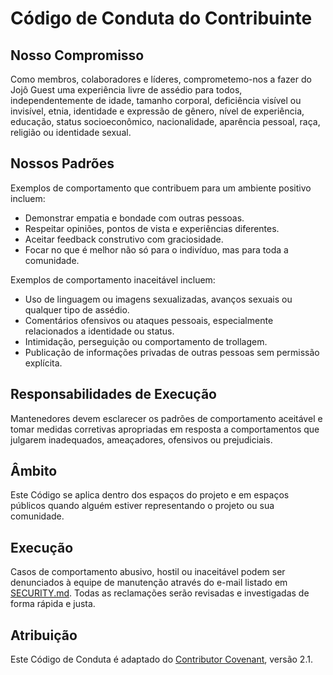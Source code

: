 # Código de Conduta do Contribuinte

## Nosso Compromisso
Como membros, colaboradores e líderes, comprometemo-nos a fazer do Jojô Guest uma experiência livre de assédio para todos, independentemente de idade, tamanho corporal, deficiência visível ou invisível, etnia, identidade e expressão de gênero, nível de experiência, educação, status socioeconômico, nacionalidade, aparência pessoal, raça, religião ou identidade sexual.

## Nossos Padrões
Exemplos de comportamento que contribuem para um ambiente positivo incluem:
- Demonstrar empatia e bondade com outras pessoas.
- Respeitar opiniões, pontos de vista e experiências diferentes.
- Aceitar feedback construtivo com graciosidade.
- Focar no que é melhor não só para o indivíduo, mas para toda a comunidade.

Exemplos de comportamento inaceitável incluem:
- Uso de linguagem ou imagens sexualizadas, avanços sexuais ou qualquer tipo de assédio.
- Comentários ofensivos ou ataques pessoais, especialmente relacionados a identidade ou status.
- Intimidação, perseguição ou comportamento de trollagem.
- Publicação de informações privadas de outras pessoas sem permissão explícita.

## Responsabilidades de Execução
Mantenedores devem esclarecer os padrões de comportamento aceitável e tomar medidas corretivas apropriadas em resposta a comportamentos que julgarem inadequados, ameaçadores, ofensivos ou prejudiciais.

## Âmbito
Este Código se aplica dentro dos espaços do projeto e em espaços públicos quando alguém estiver representando o projeto ou sua comunidade.

## Execução
Casos de comportamento abusivo, hostil ou inaceitável podem ser denunciados à equipe de manutenção através do e-mail listado em [SECURITY.md](./SECURITY.md). Todas as reclamações serão revisadas e investigadas de forma rápida e justa.

## Atribuição
Este Código de Conduta é adaptado do [Contributor Covenant](https://www.contributor-covenant.org/), versão 2.1.
